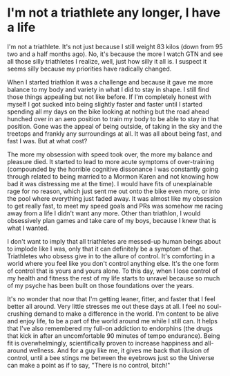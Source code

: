 # I'm not a triathlete any longer, I have a life

I'm not a triathlete. It's not just because I still weight 83 kilos (down from 95 two and a half months ago). No, it's because the more I watch GTN and see all those silly triathletes I realize, well, just how silly it all is. I suspect it seems silly because my priorities have radically changed.

When I started triathlon it was a challenge and because it gave me more balance to my body and variety in what I did to stay in shape. I still find those things appealing but not like before. If I'm completely honest with myself I got sucked into being slightly faster and faster until I started spending all my days on the bike looking at nothing but the road ahead hunched over in an aero position to train my body to be able to stay in that position. Gone was the appeal of being outside, of taking in the sky and the treetops and frankly any surroundings at all. It was all about being fast, and fast I was. But at what cost?

The more my obsession with speed took over, the more my balance and pleasure died. It started to lead to more acute symptoms of over-training (compounded by the horrible cognitive dissonance I was constantly going through related to being married to a Mormon Karen and not knowing how bad it was distressing me at the time). I would have fits of unexplainable rage for no reason, which just sent me out onto the bike even more, or into the pool where everything just faded away. It was almost like my obsession to get really fast, to meet my speed goals and PRs was somehow me racing away from a life I didn't want any more. Other than triathlon, I would obsessively plan games and take care of my boys, because I knew that is what I wanted.

I don't want to imply that all triathletes are messed-up human beings about to implode like I was, only that it can definitely be a symptom of that. Triathletes who obsess give in to the allure of control. It's comforting in a world where you feel like you don't control anything else. It's the one form of control that is yours and yours alone. To this day, when I lose control of my health and fitness the rest of my life starts to unravel because so much of my psyche has been built on those foundations over the years.

It's no wonder that now that I'm getting leaner, fitter, and faster that I feel better all around. Very little stresses me out these days at all. I feel no soul-crushing demand to make a difference in the world. I'm content to be alive and enjoy life, to be a part of the world around me while I still can. It helps that I've also remembered my full-on addiction to endorphins (the drugs that kick in after an uncomfortable 90 minutes of tempo endurance). Being fit is overwhelmingly, scientifically proven to increase happiness and all-around wellness. And for a guy like me, it gives me back that illusion of control, until a bee stings me between the eyebrows just so the Universe can make a point as if to say, "There is no control, bitch!"
